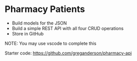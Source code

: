 # Pharmacy Patients

- Build models for the JSON
- Build a simple REST API with all four CRUD operations
- Store in GitHub

NOTE: You may use vscode to complete this

Starter code: https://github.com/greganderson/pharmacy-api